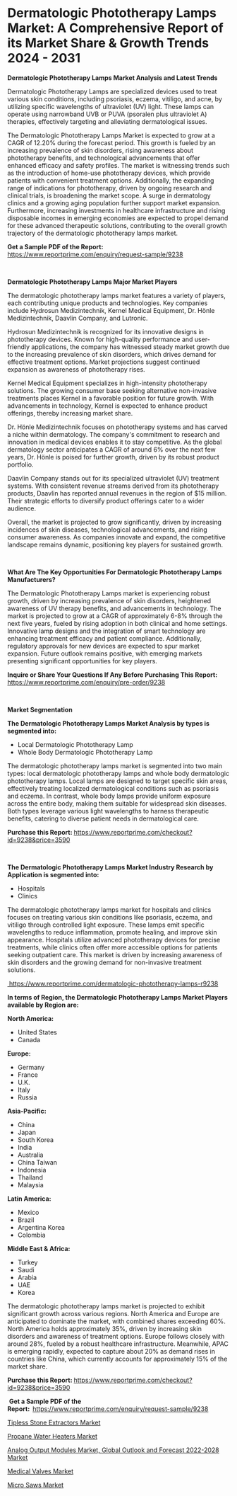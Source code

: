 <p><h1>Dermatologic Phototherapy Lamps Market: A Comprehensive Report of its Market Share & Growth Trends 2024 - 2031</h1></p><p><strong>Dermatologic Phototherapy Lamps Market Analysis and Latest Trends</strong></p>
<p><p>Dermatologic Phototherapy Lamps are specialized devices used to treat various skin conditions, including psoriasis, eczema, vitiligo, and acne, by utilizing specific wavelengths of ultraviolet (UV) light. These lamps can operate using narrowband UVB or PUVA (psoralen plus ultraviolet A) therapies, effectively targeting and alleviating dermatological issues.</p><p>The Dermatologic Phototherapy Lamps Market is expected to grow at a CAGR of 12.20% during the forecast period. This growth is fueled by an increasing prevalence of skin disorders, rising awareness about phototherapy benefits, and technological advancements that offer enhanced efficacy and safety profiles. The market is witnessing trends such as the introduction of home-use phototherapy devices, which provide patients with convenient treatment options. Additionally, the expanding range of indications for phototherapy, driven by ongoing research and clinical trials, is broadening the market scope. A surge in dermatology clinics and a growing aging population further support market expansion. Furthermore, increasing investments in healthcare infrastructure and rising disposable incomes in emerging economies are expected to propel demand for these advanced therapeutic solutions, contributing to the overall growth trajectory of the dermatologic phototherapy lamps market.</p></p>
<p><strong>Get a Sample PDF of the Report:&nbsp;</strong> <a href="https://www.reportprime.com/enquiry/request-sample/9238">https://www.reportprime.com/enquiry/request-sample/9238</a></p>
<p>&nbsp;</p>
<p><strong>Dermatologic Phototherapy Lamps Major Market Players</strong></p>
<p><p>The dermatologic phototherapy lamps market features a variety of players, each contributing unique products and technologies. Key companies include Hydrosun Medizintechnik, Kernel Medical Equipment, Dr. Hönle Medizintechnik, Daavlin Company, and Lutronic.</p><p>Hydrosun Medizintechnik is recognized for its innovative designs in phototherapy devices. Known for high-quality performance and user-friendly applications, the company has witnessed steady market growth due to the increasing prevalence of skin disorders, which drives demand for effective treatment options. Market projections suggest continued expansion as awareness of phototherapy rises.</p><p>Kernel Medical Equipment specializes in high-intensity phototherapy solutions. The growing consumer base seeking alternative non-invasive treatments places Kernel in a favorable position for future growth. With advancements in technology, Kernel is expected to enhance product offerings, thereby increasing market share.</p><p>Dr. Hönle Medizintechnik focuses on phototherapy systems and has carved a niche within dermatology. The company's commitment to research and innovation in medical devices enables it to stay competitive. As the global dermatology sector anticipates a CAGR of around 6% over the next few years, Dr. Hönle is poised for further growth, driven by its robust product portfolio.</p><p>Daavlin Company stands out for its specialized ultraviolet (UV) treatment systems. With consistent revenue streams derived from its phototherapy products, Daavlin has reported annual revenues in the region of $15 million. Their strategic efforts to diversify product offerings cater to a wider audience.</p><p>Overall, the market is projected to grow significantly, driven by increasing incidences of skin diseases, technological advancements, and rising consumer awareness. As companies innovate and expand, the competitive landscape remains dynamic, positioning key players for sustained growth.</p></p>
<p>&nbsp;</p>
<p><strong>What Are The Key Opportunities For Dermatologic Phototherapy Lamps Manufacturers?</strong></p>
<p><p>The Dermatologic Phototherapy Lamps market is experiencing robust growth, driven by increasing prevalence of skin disorders, heightened awareness of UV therapy benefits, and advancements in technology. The market is projected to grow at a CAGR of approximately 6-8% through the next five years, fueled by rising adoption in both clinical and home settings. Innovative lamp designs and the integration of smart technology are enhancing treatment efficacy and patient compliance. Additionally, regulatory approvals for new devices are expected to spur market expansion. Future outlook remains positive, with emerging markets presenting significant opportunities for key players.</p></p>
<p><strong>Inquire or Share Your Questions If Any Before Purchasing This Report:</strong> <a href="https://www.reportprime.com/enquiry/pre-order/9238">https://www.reportprime.com/enquiry/pre-order/9238</a></p>
<p>&nbsp;</p>
<p><strong>Market Segmentation</strong></p>
<p><strong>The Dermatologic Phototherapy Lamps Market Analysis by types is segmented into:</strong></p>
<p><ul><li>Local Dermatologic Phototherapy Lamp</li><li>Whole Body Dermatologic Phototherapy Lamp</li></ul></p>
<p><p>The dermatologic phototherapy lamps market is segmented into two main types: local dermatologic phototherapy lamps and whole body dermatologic phototherapy lamps. Local lamps are designed to target specific skin areas, effectively treating localized dermatological conditions such as psoriasis and eczema. In contrast, whole body lamps provide uniform exposure across the entire body, making them suitable for widespread skin diseases. Both types leverage various light wavelengths to harness therapeutic benefits, catering to diverse patient needs in dermatological care.</p></p>
<p><strong>Purchase this Report:&nbsp;</strong><a href="https://www.reportprime.com/checkout?id=9238&price=3590">https://www.reportprime.com/checkout?id=9238&price=3590</a></p>
<p>&nbsp;</p>
<p><strong>The Dermatologic Phototherapy Lamps Market Industry Research by Application is segmented into:</strong></p>
<p><ul><li>Hospitals</li><li>Clinics</li></ul></p>
<p><p>The dermatologic phototherapy lamps market for hospitals and clinics focuses on treating various skin conditions like psoriasis, eczema, and vitiligo through controlled light exposure. These lamps emit specific wavelengths to reduce inflammation, promote healing, and improve skin appearance. Hospitals utilize advanced phototherapy devices for precise treatments, while clinics often offer more accessible options for patients seeking outpatient care. This market is driven by increasing awareness of skin disorders and the growing demand for non-invasive treatment solutions.</p></p>
<p><a href="https://www.reportprime.com/dermatologic-phototherapy-lamps-r9238">&nbsp;https://www.reportprime.com/dermatologic-phototherapy-lamps-r9238</a></p>
<p><strong>In terms of Region, the Dermatologic Phototherapy Lamps Market Players available by Region are:</strong></p>
<p>
    <p> <strong> North America: </strong>
        <ul>
            <li>United States</li>
            <li>Canada</li>
        </ul>
        </p> 
    <p> <strong> Europe: </strong>
        <ul>
            <li>Germany</li>
            <li>France</li>
            <li>U.K.</li>
            <li>Italy</li>
            <li>Russia</li>
        </ul>
        </p> 
    <p> <strong> Asia-Pacific: </strong>
        <ul>
            <li>China</li>
            <li>Japan</li>
            <li>South Korea</li>
            <li>India</li>
            <li>Australia</li>
            <li>China Taiwan</li>
            <li>Indonesia</li>
            <li>Thailand</li>
            <li>Malaysia</li>
        </ul>
        </p> 
    <p> <strong> Latin America: </strong>
        <ul>
            <li>Mexico</li>
            <li>Brazil</li>
            <li>Argentina Korea</li>
            <li>Colombia</li>
        </ul>
        </p> 
    <p> <strong> Middle East & Africa: </strong>
        <ul>
            <li>Turkey</li>
            <li>Saudi</li>
            <li>Arabia</li>
            <li>UAE</li>
            <li>Korea</li>
        </ul>
    </p>
    </p>
<p><p>The dermatologic phototherapy lamps market is projected to exhibit significant growth across various regions. North America and Europe are anticipated to dominate the market, with combined shares exceeding 60%. North America holds approximately 35%, driven by increasing skin disorders and awareness of treatment options. Europe follows closely with around 28%, fueled by a robust healthcare infrastructure. Meanwhile, APAC is emerging rapidly, expected to capture about 20% as demand rises in countries like China, which currently accounts for approximately 15% of the market share.</p></p>
<p><strong>Purchase this Report: </strong><a href="https://www.reportprime.com/checkout?id=9238&price=3590">https://www.reportprime.com/checkout?id=9238&price=3590</a></p>
<p>&nbsp;<strong>Get a Sample PDF of the Report:&nbsp;&nbsp;</strong><a href="https://www.reportprime.com/enquiry/request-sample/9238">https://www.reportprime.com/enquiry/request-sample/9238</a></p>
<p><strong></strong></p>
<p><p><a href="https://github.com/AngelaWalsh696/Market-Research-Report-List-1/blob/main/tipless-stone-extractors-market.md">Tipless Stone Extractors Market</a></p><p><a href="https://www.linkedin.com/pulse/global-propane-water-heaters-market-sector-types-applications-libaf?trackingId=gSQk0N9MS2mX0qKki7YofQ%3D%3D">Propane Water Heaters Market</a></p><p><a href="https://medium.com/@irwingibson2023/market-dynamics-and-future-trends-in-the-global-analog-output-modules-market-global-outlook-and-52b2900e866c">Analog Output Modules Market, Global Outlook and Forecast 2022-2028 Market</a></p><p><a href="https://github.com/SanjidaKhan901/Market-Research-Report-List-1/blob/main/medical-valves-market.md">Medical Valves Market</a></p><p><a href="https://www.linkedin.com/pulse/micro-saws-market-strategic-insights-product-evolution-segmentation-lofgf?trackingId=DezFsUvGRHSldKs9gHZ%2F%2FQ%3D%3D">Micro Saws Market</a></p></p>